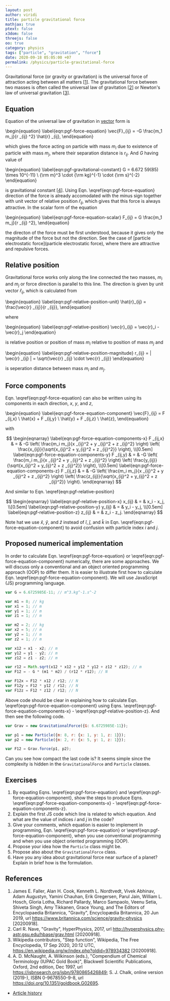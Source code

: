 ```yaml
---
layout: post
author: viridi
title: particle gravitational force
mathjax: true
ptext: false
x3dom: false
threejs: false
oo: true
category: physics
tags: ["particle", "gravitation", "force"]
date: 2020-09-18 05:05:00 +07
permalink: /physics/particle-gravitational-force
---
```

Gravitational force (or gravity or gravitation) is the universal force of attraction acting between all matters [[1](#ref1)]. The gravitational force between two masses is often called the universal law of gravitation [[2](#ref2)] or Newton's law of universal gravitation [[3](#ref3)].


## Equation
Equation of the universal law of gravitation in [vector](vector) form is

\begin{equation}
\label{eqn:pgf-force-equation}
\vec{F}_{ij} = -G \frac{m_1 m_j}{r _{ij} ^2} \hat{r} _{ij},
\end{equation}

which gives the force acting on particle with mass $m_i$ due to existence of particle with mass $m_j$, where their separation distance is $r_{ij}$. And $G$ having value of

\begin{equation}
\label{eqn:pgf-gravitational-constant}
G = 6.672 59(85) \times 10^{-11} \ {\rm m}^3 \cdot {\rm kg}^{-1} \cdot {\rm s}^{-2}
\end{equation}

is gravitational constant [[4](#ref4)]. Using Eqn. \eqref{eqn:pgf-force-equation} direction of the force is already accomodated with the minus sign together with unit vector of relative position $\hat{r}_{ij}$, which gives that this force is always attractive. In the scalar form of the equation

\begin{equation}
\label{eqn:pgf-force-equation-scalar}
F_{ij} = G \frac{m_1 m_j}{r _{ij} ^2},
\end{equation}

the directon of the force must be first understood, because it gives only the magnitude of the force but not the direction. See the case of [particle electrostatic force](particle electrostatic force), where there are attractive and repulsive forces. 


## Relative position
Gravitational force works only along the line connected the two masses, $m_i$ and $m_j$ or force direction is parallel to this line. The direction is given by unit vector $\hat{r}_{ij}$, which is calculated from

\begin{equation}
\label{eqn:pgf-relative-position-unit}
\hat{r}_{ij} = \frac{\vec{r} _{ij}}{r _{ij}},
\end{equation}

where

\begin{equation}
\label{eqn:pgf-relative-position}
\vec{r}_{ij} = \vec{r}_i - \vec{r}_j
\end{equation}

is relative position or position of mass $m_i$ relative to position of mass $m_j$ and

\begin{equation}
\label{eqn:pgf-relative-position-magnitude}
r_{ij} = | \vec{r} _{ij} | = \sqrt{\vec{r} _{ij} \cdot \vec{r} _{ij}}
\end{equation}

is seperation distance between mass $m_i$ and $m_j$.


## Force components
Eqn. \eqref{eqn:pgf-force-equation} can also be written using its components in each direction, $x$, $y$, and $z$,

\begin{equation}
\label{eqn:pgf-force-equation-component}
\vec{F}_{ij} = F _{ij,x} \ \hat{x} + F _{ij,y} \ \hat{y} + F _{ij,z} \ \hat{z},
\end{equation}

with

$$
\begin{eqnarray}
\label{eqn:pgf-force-equation-components-x}
F _{ij,x} & = & -G \left( \frac{m_i m_j}{x _{ij}^2 + y _{ij}^2 + z _{ij}^2} \right) \left( \frac{x_{ij}}{\sqrt{x_{ij}^2 + y_{ij}^2 + z _{ij}^2}} \right), \\[0.5em]
\label{eqn:pgf-force-equation-components-y}
F _{ij,y} & = & -G \left( \frac{m_i m_j}{x _{ij}^2 + y _{ij}^2 + z _{ij}^2} \right) \left( \frac{y_{ij}}{\sqrt{x_{ij}^2 + y_{ij}^2 + z _{ij}^2}} \right), \\[0.5em]
\label{eqn:pgf-force-equation-components-z}
F _{ij,z} & = & -G \left( \frac{m_i m_j}{x _{ij}^2 + y _{ij}^2 + z _{ij}^2} \right) \left( \frac{z_{ij}}{\sqrt{x_{ij}^2 + y_{ij}^2 + z _{ij}^2}} \right).
\end{eqnarray}
$$

And similar to Eqn. \eqref{eqn:pgf-relative-position}

$$
\begin{eqnarray}
\label{eqn:pgf-relative-position-x}
x_{ij} & = & x_i - x_j, \\[0.5em]
\label{eqn:pgf-relative-position-y}
y_{ij} & = & y_i - y_j, \\[0.5em]
\label{eqn:pgf-relative-position-z}
z_{ij} & = & z_i - z_j.
\end{eqnarray}
$$

Note hat we use $\hat{x}$, $\hat{y}$, and $\hat{z}$ instead of $\hat{i}$, $\hat{j}$, and $\hat{k}$ in Eqn. \eqref{eqn:pgf-force-equation-component} to avoid confusion with particle index $i$ and $j$.


## Proposed numerical implementation
In order to calculate Eqn. \eqref{eqn:pgf-force-equation} or \eqref{eqn:pgf-force-equation-component} numerically, there are some approaches. We will discuss only a conventional and an object oriented programming approach (OOP) to differ them. It is easier to illustrate first how to calculate Eqn. \eqref{eqn:pgf-force-equation-component}. We will use JavaScript (JS) programming language.

```javascript
var G = 6.6725985E-11; // m^3.kg^-1.s^-2

var m1 = 8; // kg
var x1 = 1; // m
var y1 = 1; // m
var z1 = 1; // m

var m2 = 2; // kg
var x2 = 5; // m
var y2 = 1; // m
var z2 = 1; // m

var x12 = x1 - x2; // m
var y12 = y1 - y2; // m
var z12 = z1 - z2; // m

var r12 = Math.sqrt(x12 * x12 + y12 * y12 + z12 * z12); // m
var F12 = - G * (m1 * m2) / (r12 * r12); // N

var F12x = F12 * x12 / r12; // N
var F12y = F12 * y12 / r12; // N
var F12z = F12 * z12 / r12; // N
```

Above code should be clear in explaining how to calculate Eqn. \eqref{eqn:pgf-force-equation-component} using Eqns. \eqref{eqn:pgf-force-equation-components-x} -  \eqref{eqn:pgf-relative-position-z}. And then see the following code.

```javascript
var Grav = new GravitationalForce({G: 6.6725985E-11});

var p1 = new Particle({m: 8, r: {x: 1, y: 1, z: 1}});
var p2 = new Particle({m: 2, r: {x: 5, y: 1, z: 1}});

var F12 = Grav.force(p1, p2);
```

Can you see how compact the last code is? It seems simple since the complexity is hidden in the `GravitationalForce` and `Particle` classes.


## Exercises
1. By equating Eqns. \eqref{eqn:pgf-force-equation} and \eqref{eqn:pgf-force-equation-component}, show the steps to produce Eqns. \eqref{eqn:pgf-force-equation-components-x} - \eqref{eqn:pgf-force-equation-components-z}.
2. Explain the first JS code which line is related to which equation. And what are the value of indices $i$ and $j$ in the code?
3. Give your comments, which equation is easier to implement in programming, Eqn. \eqref{eqn:pgf-force-equation} or \eqref{eqn:pgf-force-equation-component}, when you use conventional programming and when you use object oriented programming (OOP).
4. Propose your idea how the `Particle` class might be.
5. Propose also about the `GravitationalForce` class.
6. Have you any idea about gravitational force near surface of a planet? Explain in brief how is the formulation.


## References
1. <a name="ref1"></a>James E. Faller, Alan H. Cook, Kenneth L. Nordtvedt, Vivek Abhinav, Adam Augustyn, Yamini Chauhan, Erik Gregersen, Parul Jain, William L. Hosch, Gloria Lotha, Richard Pallardy, Marco Sampaolo, Veenu Setia, Shiveta Singh, Amy Tikkanen, Grace Young, and The Editors of Encyclopaedia Britannica, "Gravity", Encyclopædia Britannica, 20 Jun 2019, url <https://www.britannica.com/science/gravity-physics> [20200918].
2. <a name="ref2"></a>Carl R. Nave, "Gravity", HyperPhysics, 2017, url <http://hyperphysics.phy-astr.gsu.edu/hbase/grav.html> [20200918].
3. <a name="ref3"></a>Wikipedia contributors, "Step function", Wikipedia, The Free Encyclopedia, 17 Sep 2020, 20:12 UTC, <https://en.wikipedia.org/w/index.php?oldid=978934382> [20200918].
4. <a name="ref4"></a>A. D. McNaught, A. Wilkinson (eds.), "Compendium of Chemical Terminology (IUPAC Gold Book)", Blackwell Scientific Publications, Oxford, 2nd edition, Dec 1997, url <https://isbnsearch.org/isbn/9780865426849>; S. J. Chalk, online version (2019-), ISBN 0-9678550-9-8, url <https://doi.org/10.1351/goldbook.G02695>.

+ [Article history](https://github.com/butiran/butiran.github.io/commits/master/_posts/phys/2020-09-18-particle-gravitational-force.md)
